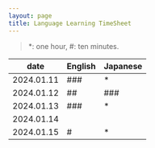```yaml
---
layout: page
title: Language Learning TimeSheet
---
```


> *: one hour, #: ten minutes.

| date    | English | Japanese|
| -------- | ------- | ---- |
|2024.01.11|###|*|
|2024.01.12|##|###|
|2024.01.13|###|*|
|2024.01.14|||
|2024.01.15|#|*|
